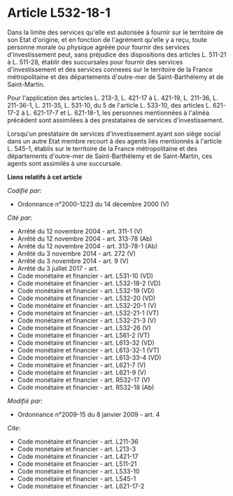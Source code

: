 # Article L532-18-1

Dans la limite des services qu'elle est autorisée à fournir sur le territoire de son Etat d'origine, et en fonction de
l'agrément qu'elle y a reçu, toute personne morale ou physique agréée pour fournir des services d'investissement peut, sans
préjudice des dispositions des articles L. 511-21 à L. 511-28, établir des succursales pour fournir des services
d'investissement et des services connexes sur le territoire de la France métropolitaine et des départements d'outre-mer de
Saint-Barthélemy et de Saint-Martin. 

Pour l'application des articles L. 213-3, L. 421-17 à L. 421-19, L. 211-36, L. 211-36-1, L. 211-35, L. 531-10, du 5 de
l'article L. 533-10, des articles L. 621-17-2 à L. 621-17-7 et L. 621-18-1, les personnes mentionnées à l'alinéa précédent
sont assimilées à des prestataires de services d'investissement. 

Lorsqu'un prestataire de services d'investissement ayant son siège social dans un autre Etat membre recourt à des agents liés
mentionnés à l'article L. 545-1, établis sur le territoire de la France métropolitaine et des départements d'outre-mer de
Saint-Barthélemy et de Saint-Martin, ces agents sont assimilés à une succursale.

**Liens relatifs à cet article**

_Codifié par_:

  - Ordonnance n°2000-1223 du 14 décembre 2000 (V)

_Cité par_:

  - Arrêté du 12 novembre 2004 - art. 311-1 (V)
  - Arrêté du 12 novembre 2004 - art. 313-78 (Ab)
  - Arrêté du 12 novembre 2004 - art. 313-78-1 (Ab)
  - Arrêté du 3 novembre 2014 - art. 272 (V)
  - Arrêté du 3 novembre 2014 - art. 9 (V)
  - Arrêté du 3 juillet 2017 - art.
  - Code monétaire et financier - art. L531-10 (VD)
  - Code monétaire et financier - art. L532-18-2 (VD)
  - Code monétaire et financier - art. L532-19 (VD)
  - Code monétaire et financier - art. L532-20 (VD)
  - Code monétaire et financier - art. L532-20-1 (V)
  - Code monétaire et financier - art. L532-21-1 (VT)
  - Code monétaire et financier - art. L532-21-3 (V)
  - Code monétaire et financier - art. L532-26 (V)
  - Code monétaire et financier - art. L561-2 (VT)
  - Code monétaire et financier - art. L613-32 (VD)
  - Code monétaire et financier - art. L613-32-1 (VT)
  - Code monétaire et financier - art. L613-33-4 (VD)
  - Code monétaire et financier - art. L621-7 (V)
  - Code monétaire et financier - art. L621-9 (V)
  - Code monétaire et financier - art. R532-17 (V)
  - Code monétaire et financier - art. R532-18 (Ab)

_Modifié par_:

  - Ordonnance n°2009-15 du 8 janvier 2009 - art. 4

_Cite_:

  - Code monétaire et financier - art. L211-36
  - Code monétaire et financier - art. L213-3
  - Code monétaire et financier - art. L421-17
  - Code monétaire et financier - art. L511-21
  - Code monétaire et financier - art. L533-10
  - Code monétaire et financier - art. L545-1
  - Code monétaire et financier - art. L621-17-2
